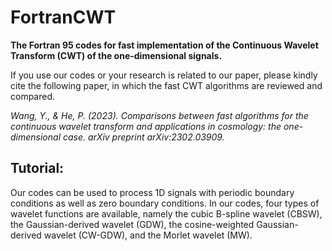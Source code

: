 # FortranCWT
**The Fortran 95 codes for fast implementation of the Continuous Wavelet Transform (CWT) of the one-dimensional signals.**

If you use our codes or your research is related to our paper, please kindly cite the following paper, in which the fast CWT algorithms are reviewed and compared.

*Wang, Y., & He, P. (2023). Comparisons between fast algorithms for the continuous wavelet transform and applications in cosmology: the one-dimensional case. arXiv preprint arXiv:2302.03909.*

## Tutorial:

Our codes can be used to process 1D signals with periodic boundary conditions as well as zero boundary conditions. In our codes, four types of wavelet functions are available, namely the cubic B-spline wavelet (CBSW), the Gaussian-derived wavelet (GDW), the cosine-weighted Gaussian-derived wavelet (CW-GDW), and the Morlet wavelet (MW).
